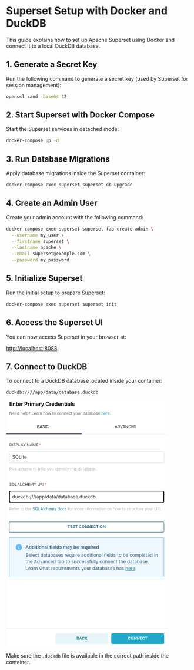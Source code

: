 # Superset Setup with Docker and DuckDB

This guide explains how to set up Apache Superset using Docker and connect it to a local DuckDB database.

## 1. Generate a Secret Key

Run the following command to generate a secret key (used by Superset for session management):

```bash
openssl rand -base64 42
```

## 2. Start Superset with Docker Compose

Start the Superset services in detached mode:

```bash
docker-compose up -d
```

## 3. Run Database Migrations

Apply database migrations inside the Superset container:

```bash
docker-compose exec superset superset db upgrade
```

## 4. Create an Admin User

Create your admin account with the following command:

```bash
docker-compose exec superset superset fab create-admin \
  --username my_user \
  --firstname superset \
  --lastname apache \
  --email superset@example.com \
  --password my_password
```

## 5. Initialize Superset

Run the initial setup to prepare Superset:

```bash
docker-compose exec superset superset init
```

## 6. Access the Superset UI

You can now access Superset in your browser at:

[http://localhost:8088](http://localhost:8088)

## 7. Connect to DuckDB

To connect to a DuckDB database located inside your container:

```
duckdb:////app/data/database.duckdb
```
![Ref](image.png)

Make sure the `.duckdb` file is available in the correct path inside the container.
